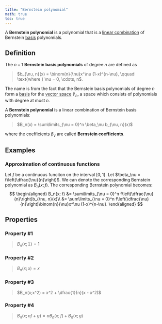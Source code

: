 ```yaml
---
title: "Bernstein polynomial"
math: true
toc: true
---
```


A **Bernstein polynomial** is a polynomial that is a [linear combination](notes/Linear%20combination.md) of Bernstein [basis](notes/Basis.md) polynomials.

## Definition
The $n +1$ **Bernstein basis polynomials** of degree $n$ are defined as
> $b_{\nu, n}(x) = \binom{n}{\nu}x^\nu (1-x)^{n-\nu}, \qquad \text{where } \nu = 0, \cdots, n$.

The name is from the fact that the Bernstein basis polynomials of degree $n$ form a [basis](notes/Basis.md) for the [vector space](notes/Vector%20space.md) $\mathbb{P}_n$, a space which consists of polynomials with degree at most $n$. 

A **Bernstein polynomial** is a linear combination of Bernstein basis polynomials:
> $B_n(x) = \sum\limits_{\nu = 0}^n \beta_\nu b_{\nu, n}(x)$

where the coefficients $\beta_\nu$ are called **Bernstein coefficients**.

## Examples
### Approximation of continuous functions
Let $f$ be a continuous funciton on the interval $[0,1]$. Let $\beta_\nu = f\left(\dfrac{\nu}{n}\right)$.
We can denote the corresponding Bernstein polynomial as $B_n(x; f)$.
The corresponding Bernstein polynomial becomes:
$$
\begin{aligned}
B_n(x; f) &= \sum\limits_{\nu = 0}^n f\left(\dfrac{\nu}{n}\right)b_{\nu, n}(x)\\
&= \sum\limits_{\nu = 0}^n f\left(\dfrac{\nu}{n}\right)\binom{n}{\nu}x^\nu (1-x)^{n-\nu}.
\end{aligned}
$$


## Properties
### Property #1
> $B_n(x; \mathbb{1}) = 1$

### Property #2
> $B_n(x;x) = x$

### Property #3
> $B_n(x;x^2) = x^2 + \dfrac{1}{n}(x - x^2)$

### Property #4
> $B_n(x; af + g) = aB_n(x; f) + B_n(x;g)$
